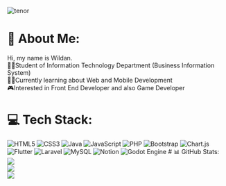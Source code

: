 ![tenor](https://github.com/user-attachments/assets/f63874f2-7476-4f56-8803-fd3b9f3ab643)

# 💫 About Me:
Hi, my name is Wildan.<br>👨‍🎓Student of Information Technology Department (Business Information System)<br>👨‍💻Currently learning about Web and Mobile Development<br>🎮Interested in Front End Developer and also Game Developer

# 💻 Tech Stack:
![HTML5](https://img.shields.io/badge/html5-%23E34F26.svg?style=for-the-badge&logo=html5&logoColor=white) ![CSS3](https://img.shields.io/badge/css3-%231572B6.svg?style=for-the-badge&logo=css3&logoColor=white) ![Java](https://img.shields.io/badge/java-%23ED8B00.svg?style=for-the-badge&logo=openjdk&logoColor=white) ![JavaScript](https://img.shields.io/badge/javascript-%23323330.svg?style=for-the-badge&logo=javascript&logoColor=%23F7DF1E) ![PHP](https://img.shields.io/badge/php-%23777BB4.svg?style=for-the-badge&logo=php&logoColor=white) ![Bootstrap](https://img.shields.io/badge/bootstrap-%238511FA.svg?style=for-the-badge&logo=bootstrap&logoColor=white) ![Chart.js](https://img.shields.io/badge/chart.js-F5788D.svg?style=for-the-badge&logo=chart.js&logoColor=white) ![Flutter](https://img.shields.io/badge/Flutter-%2302569B.svg?style=for-the-badge&logo=Flutter&logoColor=white) ![Laravel](https://img.shields.io/badge/laravel-%23FF2D20.svg?style=for-the-badge&logo=laravel&logoColor=white) ![MySQL](https://img.shields.io/badge/mysql-4479A1.svg?style=for-the-badge&logo=mysql&logoColor=white) ![Notion](https://img.shields.io/badge/Notion-%23000000.svg?style=for-the-badge&logo=notion&logoColor=white) ![Godot Engine](https://img.shields.io/badge/GODOT-%23FFFFFF.svg?style=for-the-badge&logo=godot-engine) # 📊 GitHub Stats:
![](https://github-readme-stats.vercel.app/api?username=Dann789&theme=blueberry&hide_border=false&include_all_commits=false&count_private=false)<br/>
![](https://github-readme-streak-stats.herokuapp.com/?user=Dann789&theme=blueberry&hide_border=false)<br/>
![](https://github-readme-stats.vercel.app/api/top-langs/?username=Dann789&theme=blueberry&hide_border=false&include_all_commits=false&count_private=false&layout=compact)
